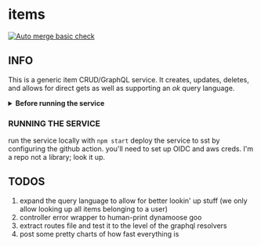 # items

[![Auto merge basic check](https://github.com/brightsole/solosis-sst/actions/workflows/test.yml/badge.svg)](https://github.com/brightsole/solosis-sst/actions/workflows/test.yml)

## INFO

This is a generic item CRUD/GraphQL service. It creates, updates, deletes, and allows for direct gets as well as supporting an _ok_ query language.
<details>
<summary><strong>Before running the service</strong></summary>

- log into the aws account
- create a new user, assign permissions directly to it, the only permission being: administrator access
- copy the KEY ID and the SECRET ACCESS KEY
- add them to the `~/.aws/credentials` like this:

	```
	[your-application]
	aws_access_key_id = KEY_ID
	aws_secret_access_key = SECRET_KEY
	```

- add configuration to your `~/.aws/config` as well:

	```
	[profile your-application]
	output=json
	region=ap-southeast-2
	```

</details>

### RUNNING THE SERVICE
run the service locally with `npm start`
deploy the service to sst by configuring the github action. you'll need to set up OIDC and aws creds. I'm a repo not a library; look it up.

## TODOS
1. expand the query language to allow for better lookin' up stuff (we only allow looking up all items belonging to a user)
1. controller error wrapper to human-print dynamoose goo
1. extract routes file and test it to the level of the graphql resolvers
1. post some pretty charts of how fast everything is
